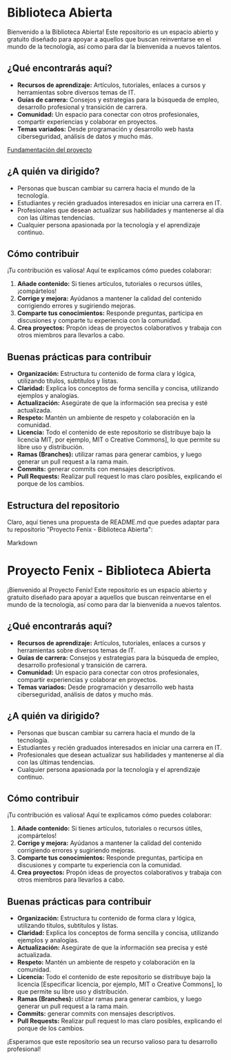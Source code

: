 # Biblioteca Abierta

Bienvenido a la Biblioteca Abierta! Este repositorio es un espacio abierto y gratuito diseñado para apoyar a aquellos que buscan reinventarse en el mundo de la tecnología, así como para dar la bienvenida a nuevos talentos.

## ¿Qué encontrarás aquí?

* **Recursos de aprendizaje:** Artículos, tutoriales, enlaces a cursos y herramientas sobre diversos temas de IT.
* **Guías de carrera:** Consejos y estrategias para la búsqueda de empleo, desarrollo profesional y transición de carrera.
* **Comunidad:** Un espacio para conectar con otros profesionales, compartir experiencias y colaborar en proyectos.
* **Temas variados:** Desde programación y desarrollo web hasta ciberseguridad, análisis de datos y mucho más.

[Fundamentación del proyecto](FUNDAMENTACION.md)

## ¿A quién va dirigido?

* Personas que buscan cambiar su carrera hacia el mundo de la tecnología.
* Estudiantes y recién graduados interesados en iniciar una carrera en IT.
* Profesionales que desean actualizar sus habilidades y mantenerse al día con las últimas tendencias.
* Cualquier persona apasionada por la tecnología y el aprendizaje continuo.

## Cómo contribuir

¡Tu contribución es valiosa! Aquí te explicamos cómo puedes colaborar:

1.  **Añade contenido:** Si tienes artículos, tutoriales o recursos útiles, ¡compártelos!
2.  **Corrige y mejora:** Ayúdanos a mantener la calidad del contenido corrigiendo errores y sugiriendo mejoras.
3.  **Comparte tus conocimientos:** Responde preguntas, participa en discusiones y comparte tu experiencia con la comunidad.
4.  **Crea proyectos:** Propón ideas de proyectos colaborativos y trabaja con otros miembros para llevarlos a cabo.

## Buenas prácticas para contribuir

* **Organización:** Estructura tu contenido de forma clara y lógica, utilizando títulos, subtítulos y listas.
* **Claridad:** Explica los conceptos de forma sencilla y concisa, utilizando ejemplos y analogías.
* **Actualización:** Asegúrate de que la información sea precisa y esté actualizada.
* **Respeto:** Mantén un ambiente de respeto y colaboración en la comunidad.
* **Licencia:** Todo el contenido de este repositorio se distribuye bajo la licencia MIT, por ejemplo, MIT o Creative Commons], lo que permite su libre uso y distribución.
* **Ramas (Branches):** utilizar ramas para generar cambios, y luego generar un pull request a la rama main.
* **Commits:** generar commits con mensajes descriptivos.
* **Pull Requests:** Realizar pull request lo mas claro posibles, explicando el porque de los cambios.

## Estructura del repositorio

Claro, aquí tienes una propuesta de README.md que puedes adaptar para tu repositorio "Proyecto Fenix - Biblioteca Abierta":

Markdown

# Proyecto Fenix - Biblioteca Abierta

¡Bienvenido al Proyecto Fenix! Este repositorio es un espacio abierto y gratuito diseñado para apoyar a aquellos que buscan reinventarse en el mundo de la tecnología, así como para dar la bienvenida a nuevos talentos.

## ¿Qué encontrarás aquí?

* **Recursos de aprendizaje:** Artículos, tutoriales, enlaces a cursos y herramientas sobre diversos temas de IT.
* **Guías de carrera:** Consejos y estrategias para la búsqueda de empleo, desarrollo profesional y transición de carrera.
* **Comunidad:** Un espacio para conectar con otros profesionales, compartir experiencias y colaborar en proyectos.
* **Temas variados:** Desde programación y desarrollo web hasta ciberseguridad, análisis de datos y mucho más.

## ¿A quién va dirigido?

* Personas que buscan cambiar su carrera hacia el mundo de la tecnología.
* Estudiantes y recién graduados interesados en iniciar una carrera en IT.
* Profesionales que desean actualizar sus habilidades y mantenerse al día con las últimas tendencias.
* Cualquier persona apasionada por la tecnología y el aprendizaje continuo.

## Cómo contribuir

¡Tu contribución es valiosa! Aquí te explicamos cómo puedes colaborar:

1.  **Añade contenido:** Si tienes artículos, tutoriales o recursos útiles, ¡compártelos!
2.  **Corrige y mejora:** Ayúdanos a mantener la calidad del contenido corrigiendo errores y sugiriendo mejoras.
3.  **Comparte tus conocimientos:** Responde preguntas, participa en discusiones y comparte tu experiencia con la comunidad.
4.  **Crea proyectos:** Propón ideas de proyectos colaborativos y trabaja con otros miembros para llevarlos a cabo.

## Buenas prácticas para contribuir

* **Organización:** Estructura tu contenido de forma clara y lógica, utilizando títulos, subtítulos y listas.
* **Claridad:** Explica los conceptos de forma sencilla y concisa, utilizando ejemplos y analogías.
* **Actualización:** Asegúrate de que la información sea precisa y esté actualizada.
* **Respeto:** Mantén un ambiente de respeto y colaboración en la comunidad.
* **Licencia:** Todo el contenido de este repositorio se distribuye bajo la licencia [Especificar licencia, por ejemplo, MIT o Creative Commons], lo que permite su libre uso y distribución.
* **Ramas (Branches):** utilizar ramas para generar cambios, y luego generar un pull request a la rama main.
* **Commits:** generar commits con mensajes descriptivos.
* **Pull Requests:** Realizar pull request lo mas claro posibles, explicando el porque de los cambios.

¡Esperamos que este repositorio sea un recurso valioso para tu desarrollo profesional!